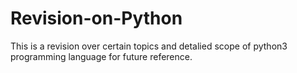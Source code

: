 # Revision-on-Python
This is a revision over certain topics and detalied scope of python3 programming language for future reference.
